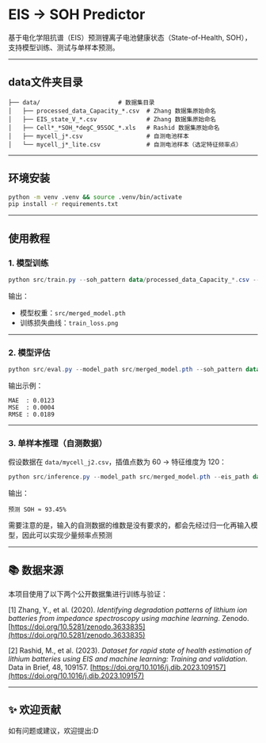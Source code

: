 # EIS -> SOH Predictor

基于电化学阻抗谱（EIS）预测锂离子电池健康状态（State-of-Health, SOH），支持模型训练、测试与单样本预测。

---

## data文件夹目录

```
├── data/                      # 数据集目录
│   ├── processed_data_Capacity_*.csv  # Zhang 数据集原始命名
│   ├── EIS_state_V_*.csv              # Zhang 数据集原始命名
│   ├── Cell*_*SOH_*degC_95SOC_*.xls   # Rashid 数据集原始命名
│   ├── mycell_j*.csv                  # 自测电池样本
│   └── mycell_j*_lite.csv             # 自测电池样本（选定特征频率点）

```

---

## 环境安装

```bash
python -m venv .venv && source .venv/bin/activate
pip install -r requirements.txt
```

---

## 使用教程

### 1. 模型训练

```powershell
python src/train.py --soh_pattern data/processed_data_Capacity_*.csv --eis_pattern data/EIS_state_V_*.csv --excel_pattern data/Cell*_*SOH_*degC_95SOC_*.xls --epochs 100 --batch_size 32 --model_path src/merged_model.pth
```

输出：

- 模型权重：`src/merged_model.pth`
- 训练损失曲线：`train_loss.png`

---

### 2. 模型评估

```powershell
python src/eval.py --model_path src/merged_model.pth --soh_pattern data/processed_data_Capacity_*.csv --eis_pattern data/EIS_state_V_*.csv --excel_pattern data/Cell*_*SOH_*degC_95SOC_*.xls
```

输出示例：

```
MAE  : 0.0123
MSE  : 0.0004
RMSE : 0.0189
```

---

### 3. 单样本推理（自测数据）

假设数据在 `data/mycell_j2.csv`，插值点数为 60 → 特征维度为 120：

```powershell
python src/inference.py --model_path src/merged_model.pth --eis_path data/mycell_j2.csv --input_dim 120
```

输出：

```
预测 SOH ≈ 93.45%
```

需要注意的是，输入的自测数据的维数是没有要求的，都会先经过归一化再输入模型，因此可以实现少量频率点预测

---

## 📚 数据来源

本项目使用了以下两个公开数据集进行训练与验证：

[1] Zhang, Y., et al. (2020). *Identifying degradation patterns of lithium ion batteries from impedance spectroscopy using machine learning*. Zenodo. [https://doi.org/10.5281/zenodo.3633835](https://doi.org/10.5281/zenodo.3633835)

[2] Rashid, M., et al. (2023). *Dataset for rapid state of health estimation of lithium batteries using EIS and machine learning: Training and validation*. Data in Brief, 48, 109157. [https://doi.org/10.1016/j.dib.2023.109157](https://doi.org/10.1016/j.dib.2023.109157)

---

## ✨ 欢迎贡献

如有问题或建议，欢迎提出:D
